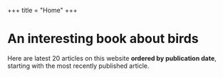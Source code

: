 +++
title = "Home"
+++

# An interesting book about birds

Here are latest 20 articles on this website <strong>ordered by publication date</strong>, starting with the most recently published article.

